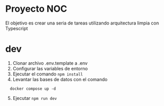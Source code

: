 # Proyecto NOC

El objetivo es crear una seria de tareas utilizando arquitectura limpia con Typescript

# dev

1. Clonar archivo .env.template a .env
2. Configurar las variables de entorno
3. Ejecutar el comando `npm install`
4. Levantar las bases de datos con el comando

```
  docker compose up -d
```

5. Ejecutar `npm run dev`
